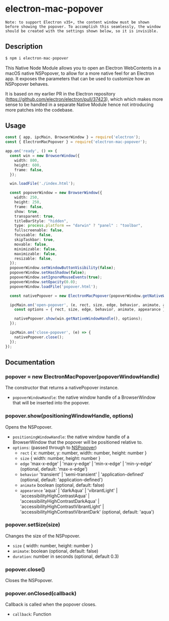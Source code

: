 # electron-mac-popover

	Note: to support Electron v35+, the content window must be shown before showing the popover. To accomplish this seamlessly, the window should be created with the settings shown below, so it is invisible.

## Description

```js
$ npm i electron-mac-popover
```

This Native Node Module allows you to open an Electron WebContents in a macOS
native NSPopover, to allow for a more native feel for an Electron app. It
exposes the parameters that can be used to customize how an NSPopover behaves.

It is based on my earlier PR in the Electron repository (https://github.com/electron/electron/pull/37423), which which makes more sense to be handled in a separate Native Module hence
not introducing more patches into the codebase.

## Usage

``` typescript
const { app, ipcMain, BrowserWindow } = require('electron');
const { ElectronMacPopover } = require('electron-mac-popover');

app.on('ready', () => {
  const win = new BrowserWindow({
    width: 800,
    height: 600,
    frame: false,
  });

  win.loadFile('./index.html');

  const popoverWindow = new BrowserWindow({
    width: 250,
    height: 250,
	frame: false,
    show: true,
    transparent: true,
    titleBarStyle: "hidden",
	type: process.platform == "darwin" ? "panel" : "toolbar",
    fullscreenable: false,
    focusable: false,
    skipTaskbar: true,
    movable: false,
    minimizable: false,
    maximizable: false,
    resizable: false,
  });
  popoverWindow.setWindowButtonVisibility(false);
  popoverWindow.setHasShadow(false);
  popoverWindow.setIgnoreMouseEvents(true);
  popoverWindow.setOpacity(0.0);
  popoverWindow.loadFile('popover.html');

  const nativePopover = new ElectronMacPopover(popoverWindow.getNativeWindowHandle());

  ipcMain.on('open-popover', (e, rect, size, edge, behavior, animate, appearance) => {
    const options = { rect, size, edge, behavior, animate, appearance };

    nativePopover.show(win.getNativeWindowHandle(), options);
  });

  ipcMain.on('close-popover', (e) => {
    nativePopover.close();
  });
});
```

## Documentation

### popover = new ElectronMacPopover(popoverWindowHandle)

The constructor that returns a nativePopover instance.

- `popoverWindowHandle`: the native window handle of a BrowserWindow that will
  be inserted into the popover.

### popover.show(positioningWindowHandle, options)

Opens the NSPopover.

- `positioningWindowHandle`: the native window handle of a BrowserWindow that
  the popover will be positioned relative to.
- `options`: (passed through to [NSPopover](https://developer.apple.com/documentation/appkit/nspopover))
  - `rect` { x: number, y: number, width: number, height: number }
  - `size` { width: number, height: number }
  - `edge` 'max-x-edge' | 'max-y-edge' | 'min-x-edge' | 'min-y-edge' (optional, default: 'max-x-edge')
  - `behavior` 'transient' | 'semi-transient' | 'application-defined' (optional, default: 'application-defined')
  - `animate` boolean (optional, default: false)
  - `appearance` 'aqua' | 'darkAqua' | 'vibrantLight' | 'accessibilityHighContrastAqua' | 'accessibilityHighContrastDarkAqua' | 'accessibilityHighContrastVibrantLight' | 'accessibilityHighContrastVibrantDark' (optional, default: 'aqua')

### popover.setSize(size)

Changes the size of the NSPopover.

- `size` { width: number, height: number }
- `animate`: boolean (optional, default: false)
- `duration`: number in seconds (optional, default 0.3)

### popover.close()

Closes the NSPopover.

### popover.onClosed(callback)

Callback is called when the popover closes.

- `callback`: Function
